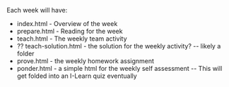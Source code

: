Each week will have:

* index.html - Overview of the week
* prepare.html - Reading for the week
* teach.html - The weekly team activity
* ?? teach-solution.html - the solution for the weekly activity? -- likely a folder
* prove.html - the weekly homework assignment
* ponder.html - a simple html for the weekly self assessment -- This will get folded into an I-Learn quiz eventually
